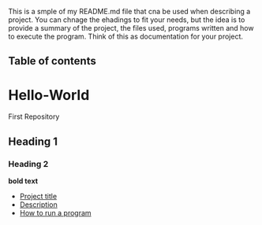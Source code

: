 This is a smple of my README.md file that cna be used when describing a project. You can chnage the ehadings to fit your needs, but the idea is to provide a summary of the project, the files used, programs written and how to execute the program. Think of this as documentation for your project. 

## Table of contents 

# Hello-World
First Repository 
## Heading 1 
### Heading 2 
**bold text**

- [Project title](#Project-Title)
- [Description](#description)
- [How to run a program](#how-to-run-a-program)
  
